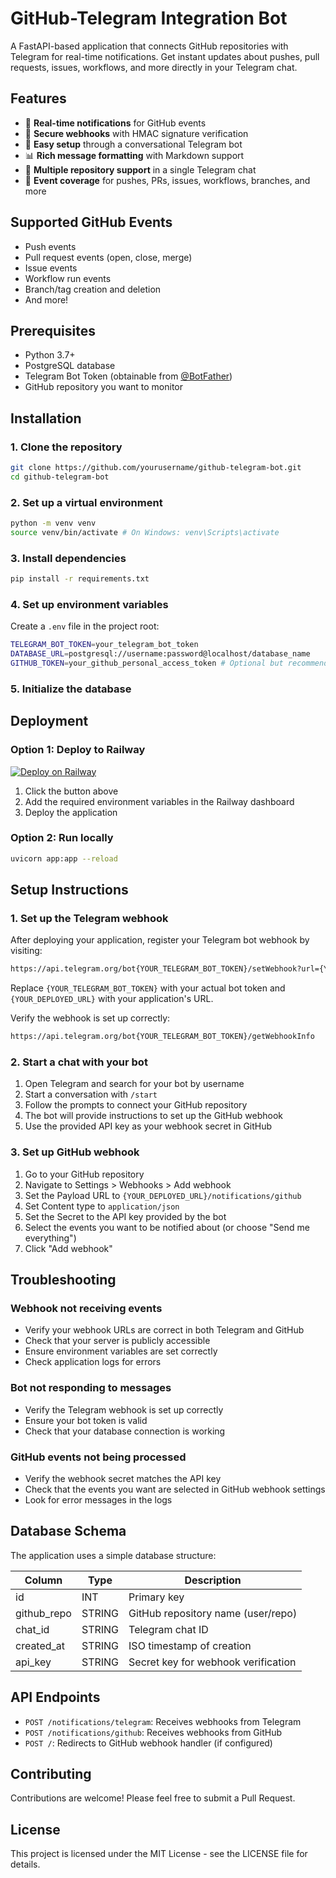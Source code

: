 # GitHub-Telegram Integration Bot

A FastAPI-based application that connects GitHub repositories with Telegram for real-time notifications. Get instant updates about pushes, pull requests, issues, workflows, and more directly in your Telegram chat.

## Features

- 🔔 **Real-time notifications** for GitHub events
- 🔐 **Secure webhooks** with HMAC signature verification
- 🚀 **Easy setup** through a conversational Telegram bot
- 📊 **Rich message formatting** with Markdown support
- 📱 **Multiple repository support** in a single Telegram chat
- 🔄 **Event coverage** for pushes, PRs, issues, workflows, branches, and more

## Supported GitHub Events

- Push events
- Pull request events (open, close, merge)
- Issue events
- Workflow run events
- Branch/tag creation and deletion
- And more!

## Prerequisites

- Python 3.7+
- PostgreSQL database
- Telegram Bot Token (obtainable from [@BotFather](https://t.me/BotFather))
- GitHub repository you want to monitor

## Installation

### 1. Clone the repository
```bash
git clone https://github.com/yourusername/github-telegram-bot.git
cd github-telegram-bot
```

### 2. Set up a virtual environment

```bash
python -m venv venv
source venv/bin/activate # On Windows: venv\Scripts\activate
```

### 3. Install dependencies

```bash
pip install -r requirements.txt
```

### 4. Set up environment variables

Create a `.env` file in the project root:

```bash
TELEGRAM_BOT_TOKEN=your_telegram_bot_token
DATABASE_URL=postgresql://username:password@localhost/database_name
GITHUB_TOKEN=your_github_personal_access_token # Optional but recommended
```

### 5. Initialize the database

## Deployment

### Option 1: Deploy to Railway

[![Deploy on Railway](https://railway.app/button.svg)](https://railway.app/new/template?template=https%3A%2F%2Fgithub.com%2Fyourusername%2Fgithub-telegram-bot)

1. Click the button above
2. Add the required environment variables in the Railway dashboard
3. Deploy the application

### Option 2: Run locally

```bash
uvicorn app:app --reload
```

## Setup Instructions

### 1. Set up the Telegram webhook

After deploying your application, register your Telegram bot webhook by visiting:

```bash
https://api.telegram.org/bot{YOUR_TELEGRAM_BOT_TOKEN}/setWebhook?url={YOUR_DEPLOYED_URL}/notifications/telegram
```

Replace `{YOUR_TELEGRAM_BOT_TOKEN}` with your actual bot token and `{YOUR_DEPLOYED_URL}` with your application's URL.

Verify the webhook is set up correctly:
```bash
https://api.telegram.org/bot{YOUR_TELEGRAM_BOT_TOKEN}/getWebhookInfo
```

### 2. Start a chat with your bot

1. Open Telegram and search for your bot by username
2. Start a conversation with `/start`
3. Follow the prompts to connect your GitHub repository
4. The bot will provide instructions to set up the GitHub webhook
5. Use the provided API key as your webhook secret in GitHub

### 3. Set up GitHub webhook

1. Go to your GitHub repository
2. Navigate to Settings > Webhooks > Add webhook
3. Set the Payload URL to `{YOUR_DEPLOYED_URL}/notifications/github`
4. Set Content type to `application/json`
5. Set the Secret to the API key provided by the bot
6. Select the events you want to be notified about (or choose "Send me everything")
7. Click "Add webhook"

## Troubleshooting

### Webhook not receiving events

- Verify your webhook URLs are correct in both Telegram and GitHub
- Check that your server is publicly accessible
- Ensure environment variables are set correctly
- Check application logs for errors

### Bot not responding to messages

- Verify the Telegram webhook is set up correctly
- Ensure your bot token is valid
- Check that your database connection is working

### GitHub events not being processed

- Verify the webhook secret matches the API key
- Check that the events you want are selected in GitHub webhook settings
- Look for error messages in the logs

## Database Schema

The application uses a simple database structure:

| Column      | Type   | Description                          |
|-------------|--------|--------------------------------------|
| id          | INT    | Primary key                          |
| github_repo | STRING | GitHub repository name (user/repo)   |
| chat_id     | STRING | Telegram chat ID                     |
| created_at  | STRING | ISO timestamp of creation            |
| api_key     | STRING | Secret key for webhook verification  |

## API Endpoints

- `POST /notifications/telegram`: Receives webhooks from Telegram
- `POST /notifications/github`: Receives webhooks from GitHub
- `POST /`: Redirects to GitHub webhook handler (if configured)

## Contributing

Contributions are welcome! Please feel free to submit a Pull Request.

## License

This project is licensed under the MIT License - see the LICENSE file for details.
